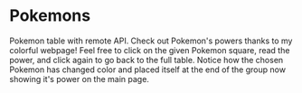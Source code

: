 # Pokemons
Pokemon table with remote API. Check out Pokemon's powers thanks to my colorful webpage! 
Feel free to click on the given Pokemon square, read the power, and click again to go back to the full table. 
Notice how the chosen Pokemon has changed color and placed itself at the end of the group now showing it's power on the main page.
